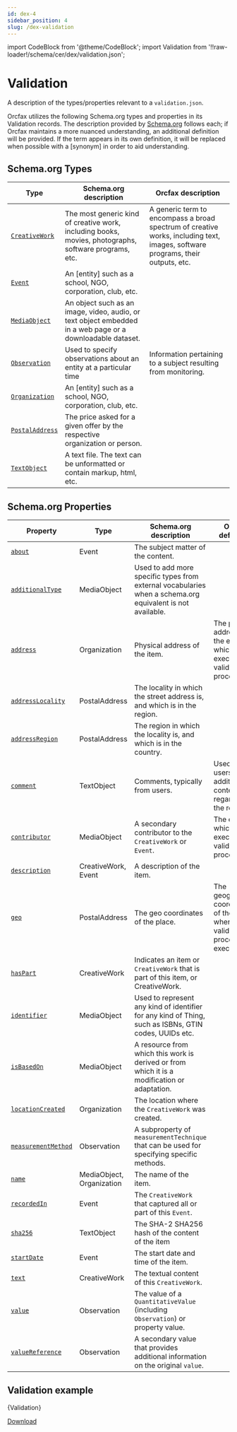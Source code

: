 ```yaml
---
id: dex-4
sidebar_position: 4
slug: /dex-validation
---
```


import CodeBlock from '@theme/CodeBlock';
import Validation from '!!raw-loader!/schema/cer/dex/validation.json';

# Validation

A description of the types/properties relevant to a
`validation.json`.

Orcfax utilizes the following Schema.org types and properties in its Validation
records. The description provided by [Schema.org][schema-1]
follows each; if Orcfax maintains a more nuanced understanding, an additional
definition will be provided. If the term appears in its own definition, it will
be replaced when possible with a \[synonym\] in order to aid understanding.

[schema-1]: https://schema.org/

## Schema.org Types

<!-- markdownlint-disable MD013 -->

| Type     | Schema.org description     | Orcfax description     |
| -------- | ---------------------------| ---------------------- |
| [`CreativeWork`][type-1] | The most generic kind of creative work, including books, movies, photographs, software programs, etc.| A generic term to encompass a broad spectrum of creative works, including text, images, software programs, their outputs, etc.|
| [`Event`][type-2] | An \[entity\] such as a school, NGO, corporation, club, etc.|  |
| [`MediaObject`][type-3] | An object such as an image, video, audio, or text object embedded in a web page or a downloadable dataset.|  |
| [`Observation`][type-4] | Used to specify observations about an entity at a particular time| Information pertaining to a subject resulting from monitoring.|
| [`Organization`][type-5] | An \[entity\] such as a school, NGO, corporation, club, etc.|  |
| [`PostalAddress`][type-6] | The price asked for a given offer by the respective organization or person.|  |
| [`TextObject`][type-7] | A text file. The text can be unformatted or contain markup, html, etc.|  |

<!-- markdownlint-enable MD013 -->

[type-1]: https://schema.org/CreativeWork
[type-2]: https://schema.org/Event
[type-3]: https://schema.org/MediaObject
[type-4]: https://schema.org/Observation
[type-5]: https://schema.org/Organization
[type-6]: https://schema.org/PostalAddress
[type-7]: https://schema.org/TextObject

## Schema.org Properties

| Property     | Type     | Schema.org description     | Orcfax definition     |
| ------------ | -------- | ---------------------------| --------------------- |
| [`about`][prop-1] | Event     | The subject matter of the content.|  |
| [`additionalType`][prop-2] | MediaObject     | Used to add more specific types from external vocabularies when a schema.org equivalent is not available.|  |
| [`address`][prop-3] | Organization     | Physical address of the item.| The physical address of the entity which has executed the validation process.|
| [`addressLocality`][prop-4] | PostalAddress     | The locality in which the street address is, and which is in the region.|  |
| [`addressRegion`][prop-5] | PostalAddress     | The region in which the locality is, and which is in the country.|  |
| [`comment`][prop-6] | TextObject     | Comments, typically from users.| Used to give users additional context regarding the record.|
| [`contributor`][prop-7] | MediaObject     | A secondary contributor to the `CreativeWork` or `Event`.| The entity which has executed the validation process.|
| [`description`][prop-8] | CreativeWork, Event      | A description of the item.|  |
| [`geo`][prop-9] | PostalAddress     | The geo coordinates of the place.| The geographical coordinates of the place where the validation process was executed.|
| [`hasPart`][prop-10] | CreativeWork     | Indicates an item or `CreativeWork` that is part of this item, or CreativeWork.|  |
| [`identifier`][prop-11] | MediaObject     | Used to represent any kind of identifier for any kind of Thing, such as ISBNs, GTIN codes, UUIDs etc.|  |
| [`isBasedOn`][prop-12] | MediaObject     | A resource from which this work is derived or from which it is a modification or adaptation.|  |
| [`locationCreated`][prop-13] | Organization     | The location where the `CreativeWork` was created.|  |
| [`measurementMethod`][prop-14] | Observation     | A subproperty of `measurementTechnique` that can be used for specifying specific methods.|  |
| [`name`][prop-15] | MediaObject, Organization     | The name of the item.|  |
| [`recordedIn`][prop-16] | Event     | The `CreativeWork` that captured all or part of this `Event`.|  |
| [`sha256`][prop-17] | TextObject     | The SHA-2 SHA256 hash of the content of the item|  |
| [`startDate`][prop-18] | Event     | The start date and time of the item.|  |
| [`text`][prop-19] | CreativeWork     | The textual content of this `CreativeWork`.|  |
| [`value`][prop-20] | Observation     | The value of a `QuantitativeValue` (including `Observation`) or property value.|  |
| [`valueReference`][prop-21] | Observation     | A secondary value that provides additional information on the original `value`.|  |

[prop-1]: https://schema.org/about
[prop-2]: https://schema.org/additionalType
[prop-3]: https://schema.org/address
[prop-4]: https://schema.org/addressLocality
[prop-5]: https://schema.org/addressRegion
[prop-6]: https://schema.org/comment
[prop-7]: https://schema.org/contribution
[prop-8]: https://schema.org/description
[prop-9]: https://schema.org/geo
[prop-10]: https://schema.org/hasPart
[prop-11]: https://schema.org/identifier
[prop-12]: https://schema.org/isBasedOn
[prop-13]: https://schema.org/locationCreated
[prop-14]: https://schema.org/measurementMethod
[prop-15]: https://schema.org/name
[prop-16]: https://schema.org/recordedIn
[prop-17]: https://schema.org/sha256
[prop-18]: https://schema.org/startDate
[prop-19]: https://schema.org/text
[prop-20]: https://schema.org/value
[prop-21]: https://schema.org/valueReference

## Validation example

<CodeBlock language="jsx">{Validation}</CodeBlock>

<a target="_blank" href="/schema/der/cex/validation.json" download="validation.json">Download</a>

